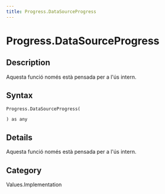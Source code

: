 ```yaml
---
title: Progress.DataSourceProgress
---
```


# Progress.DataSourceProgress


## Description

Aquesta funció només està pensada per a l&#39;ús intern.


## Syntax

```powerquery
Progress.DataSourceProgress(

) as any
```


## Details

Aquesta funció només està pensada per a l'ús intern.



## Category
Values.Implementation
